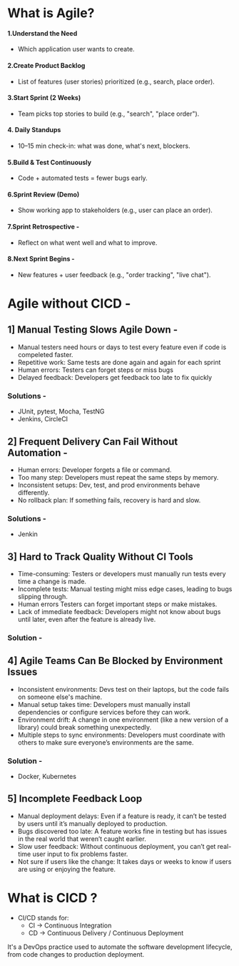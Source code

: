 # What is Agile?
#### 1.Understand the Need
- Which application user wants to create.
  
#### 2.Create Product Backlog
- List of features (user stories) prioritized (e.g., search, place order).

#### 3.Start Sprint (2 Weeks)
- Team picks top stories to build (e.g., "search", "place order").

#### 4. Daily Standups
- 10–15 min check-in: what was done, what's next, blockers.

#### 5.Build & Test Continuously
- Code + automated tests = fewer bugs early.

#### 6.Sprint Review (Demo)
- Show working app to stakeholders (e.g., user can place an order).

#### 7.Sprint Retrospective -
- Reflect on what went well and what to improve.

#### 8.Next Sprint Begins -
- New features + user feedback (e.g., "order tracking", "live chat").

# Agile without CICD -
## 1] Manual Testing Slows Agile Down -
- Manual testers need hours or days to test every feature even if code is compeleted faster.
- Repetitive work: Same tests are done again and again for each sprint
- Human errors:	Testers can forget steps or miss bugs
- Delayed feedback:	Developers get feedback too late to fix quickly
### Solutions -
- JUnit, pytest, Mocha, TestNG
-	Jenkins, CircleCI
  
## 2] Frequent Delivery Can Fail Without Automation -
- Human errors:	Developer forgets a file or command.
- Too many step:	Developers must repeat the same steps by memory.
- Inconsistent setups: Dev, test, and prod environments behave differently.
- No rollback plan: If something fails, recovery is hard and slow.
### Solutions -
- Jenkin

## 3] Hard to Track Quality Without CI Tools
- Time-consuming: Testers or developers must manually run tests every time a change is made.
- Incomplete tests: Manual testing might miss edge cases, leading to bugs slipping through.
- Human errors	Testers can forget important steps or make mistakes.
- Lack of immediate feedback:	Developers might not know about bugs until later, even after the feature is already live.
### Solution -


## 4] Agile Teams Can Be Blocked by Environment Issues
- Inconsistent environments:	Devs test on their laptops, but the code fails on someone else's machine.
- Manual setup takes time:	Developers must manually install dependencies or configure services before they can work.
- Environment drift:	A change in one environment (like a new version of a library) could break something unexpectedly.
- Multiple steps to sync environments:	Developers must coordinate with others to make sure everyone’s environments are the same.
### Solution -
- Docker, Kubernetes

## 5] Incomplete Feedback Loop
- Manual deployment delays:	Even if a feature is ready, it can’t be tested by users until it’s manually deployed to production.
- Bugs discovered too late:	A feature works fine in testing but has issues in the real world that weren’t caught earlier.
- Slow user feedback:	Without continuous deployment, you can’t get real-time user input to fix problems faster.
- Not sure if users like the change:	It takes days or weeks to know if users are using or enjoying the feature.

# What is CICD ?
- CI/CD stands for:
  - CI → Continuous Integration
  - CD → Continuous Delivery / Continuous Deployment

It's a DevOps practice used to automate the software development lifecycle, from code changes to production deployment.
